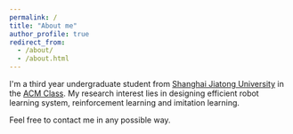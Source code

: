 ```yaml
---
permalink: /
title: "About me"
author_profile: true
redirect_from: 
  - /about/
  - /about.html
---
```


I'm a third year undergraduate student from [Shanghai Jiatong University](https://www.sjtu.edu.cn/) in the [ACM Class](https://acm.sjtu.edu.cn/home). My research interest lies in designing efficient robot learning system, reinforcement learning and imitation learning.

Feel free to contact me in any possible way.


